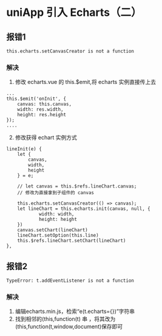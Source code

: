 # uniApp 引入 Echarts（二）

## 报错1

```
this.echarts.setCanvasCreator is not a function
```

### 解决
1. 修改 echarts.vue  的 this.$emit,将 echarts 实例直接传上去

```
...
this.$emit('onInit', {
    canvas: this.canvas,
    width: res.width,
    height: res.height
});
....
```

2. 修改获得 echart 实例方式

```
lineInit(e) {
    let {
        canvas,
        width,
        height
    } = e;
    
    // let canvas = this.$refs.lineChart.canvas;
    // 修改为直接拿到子组件的 canvas
    
    this.echarts.setCanvasCreator(() => canvas);
    let lineChart = this.echarts.init(canvas, null, {
            width: width,
            height: height
    })
    canvas.setChart(lineChart)
    lineChart.setOption(this.line)
    this.$refs.lineChart.setChart(lineChart)
},
```

## 报错2

```
TypeError: t.addEventListener is not a function
```

### 解决
1. 编辑echarts.min.js，检索“e(t.echarts={})”字符串
2. 找到相邻的(this,function(t) 串 ，将其改为(this,function(t,window,document)保存即可
